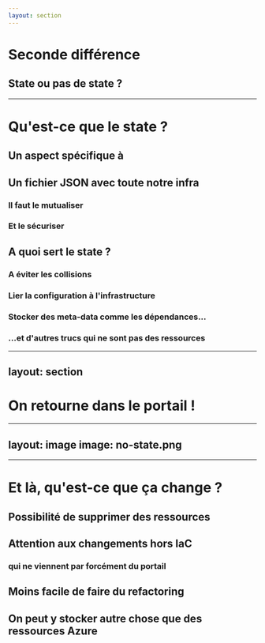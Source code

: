 ```yaml
---
layout: section
---
```


# Seconde différence
<v-click>

## State ou pas de state ?

</v-click>

---

# Qu'est-ce que le state ?

<v-clicks>

## Un aspect spécifique à <logos-terraform-icon />

## Un fichier JSON avec toute notre infra
### Il faut le mutualiser <twemoji-handshake />
### Et le sécuriser <twemoji-face-screaming-in-fear />

## A quoi sert le state ?
### A éviter les collisions <twemoji-vertical-traffic-light />
### Lier la configuration à l'infrastructure
### Stocker des meta-data comme les dépendances...
### ...et d'autres trucs qui ne sont pas des ressources <twemoji-game-die />

</v-clicks>

---
layout: section
---

# On retourne dans le portail !

<!-- 
Tests à faire
- Dé-commenter le "some-container" et re-déployer
  - Re-commenter le "some-container" et déployer à nouveau
- Changer le nom logique d'une ressource (le rg)
  - What-if en Bicep: pas de changement
  - Apply en tf: suppression du rg (il faut utiliser le bloc moved)
- Créer un container "test" à la main et faire un apply en tf
  - Importer le container avec tf import 'module.static_website.azurerm_storage_container.test' et l'id dans l'erreur
- Tout renommer
  - Terraform: tf apply -var project=nouveau-nom (il supprime et re-créé tout)
  - Bicep: changer la variable project dans le main.bicep (il duplique à côté)
- Tout déployer dans Canada Central
  - Terraform: tf apply -var location=canadacentral (propose de tout recréer)
  - Bicep az deployment sub create -n deploy-tf-vs-bicep -l canadaeast -f main.bicep -p location=canadacentral (renvoie une erreur)
 -->

---
layout: image
image: no-state.png
---

---

# Et là, qu'est-ce que ça change ?

<v-clicks>

## Possibilité de supprimer des ressources

## Attention aux changements hors IaC <twemoji-warning />  
### qui ne viennent par forcément du portail <twemoji-face-with-monocle />

## Moins facile de faire du refactoring

## On peut y stocker autre chose que des ressources Azure

</v-clicks>

<!-- 
Changements hors IaC
- Exemple des App Services avec le certificat dans le KV
 -->